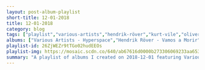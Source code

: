 ```yaml
---
layout: post-album-playlist
short-title: 12-01-2018
title: 12-01-2018
category: blog
tags: ["playlist","various-artists","hendrik-röver","kurt-vile","oliver-tree","tycho","various-artists","guided-by-voices"]
albums: ["Various Artists - Hyperspace","Hendrik Röver - Vamos a Morir","Kurt Vile - b'lieve i'm goin down...","Oliver Tree - Cash Machine","Tycho - Stress","Various Artists - Power In Numbers (Explicit Version)","Guided By Voices - The Best of Guided By Voices: Human Amusements At Hourly Rates"]
playlist-id: 26ZjWEZr9tTGo02hudEEOs
playlist-img: https://mosaic.scdn.co/640/ab67616d0000b273306069233aa653d7a1d0d594ab67616d0000b273ab15f8bb562b1267ce892225ab67616d0000b273ea9ca8b9a7cbf19c6bc053cbab67616d0000b273f64c68e241221cfb9ef343a5
summary: "A playlist of albums I created on 2018-12-01 featuring Various Artists, Hendrik Röver, Kurt Vile, Oliver Tree, Tycho, Various Artists, and Guided By Voices."
---
```

